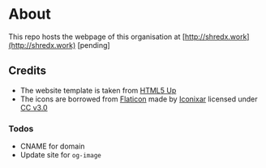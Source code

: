# About

This repo hosts the webpage of this organisation at [http://shredx.work](http://shredx.work) [pending]

## Credits

- The website template is taken from [HTML5 Up](https://html5up.net/story)
- The icons are borrowed from [Flaticon](https://www.flaticon.com/) made by [Iconixar](https://www.flaticon.com/authors/iconixar) licensed under [CC v3.0](http://creativecommons.org/licenses/by/3.0/)

### Todos

- CNAME for domain
- Update site for `og-image`
